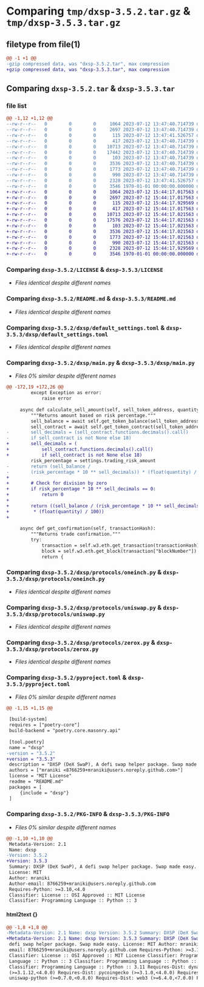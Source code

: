 # Comparing `tmp/dxsp-3.5.2.tar.gz` & `tmp/dxsp-3.5.3.tar.gz`

## filetype from file(1)

```diff
@@ -1 +1 @@
-gzip compressed data, was "dxsp-3.5.2.tar", max compression
+gzip compressed data, was "dxsp-3.5.3.tar", max compression
```

## Comparing `dxsp-3.5.2.tar` & `dxsp-3.5.3.tar`

### file list

```diff
@@ -1,12 +1,12 @@
--rw-r--r--   0        0        0     1064 2023-07-12 13:47:40.714739 dxsp-3.5.2/LICENSE
--rw-r--r--   0        0        0     2697 2023-07-12 13:47:40.714739 dxsp-3.5.2/README.md
--rw-r--r--   0        0        0      115 2023-07-12 13:47:41.526757 dxsp-3.5.2/dxsp/__init__.py
--rw-r--r--   0        0        0      417 2023-07-12 13:47:40.714739 dxsp-3.5.2/dxsp/config.py
--rw-r--r--   0        0        0    10713 2023-07-12 13:47:40.714739 dxsp-3.5.2/dxsp/default_settings.toml
--rw-r--r--   0        0        0    17442 2023-07-12 13:47:40.714739 dxsp-3.5.2/dxsp/main.py
--rw-r--r--   0        0        0      103 2023-07-12 13:47:40.714739 dxsp-3.5.2/dxsp/protocols/__init__.py
--rw-r--r--   0        0        0     3536 2023-07-12 13:47:40.714739 dxsp-3.5.2/dxsp/protocols/oneinch.py
--rw-r--r--   0        0        0     1773 2023-07-12 13:47:40.714739 dxsp-3.5.2/dxsp/protocols/uniswap.py
--rw-r--r--   0        0        0      990 2023-07-12 13:47:40.714739 dxsp-3.5.2/dxsp/protocols/zerox.py
--rw-r--r--   0        0        0     2328 2023-07-12 13:47:41.526757 dxsp-3.5.2/pyproject.toml
--rw-r--r--   0        0        0     3546 1970-01-01 00:00:00.000000 dxsp-3.5.2/PKG-INFO
+-rw-r--r--   0        0        0     1064 2023-07-12 15:44:17.017563 dxsp-3.5.3/LICENSE
+-rw-r--r--   0        0        0     2697 2023-07-12 15:44:17.017563 dxsp-3.5.3/README.md
+-rw-r--r--   0        0        0      115 2023-07-12 15:44:17.929569 dxsp-3.5.3/dxsp/__init__.py
+-rw-r--r--   0        0        0      417 2023-07-12 15:44:17.017563 dxsp-3.5.3/dxsp/config.py
+-rw-r--r--   0        0        0    10713 2023-07-12 15:44:17.021563 dxsp-3.5.3/dxsp/default_settings.toml
+-rw-r--r--   0        0        0    17576 2023-07-12 15:44:17.021563 dxsp-3.5.3/dxsp/main.py
+-rw-r--r--   0        0        0      103 2023-07-12 15:44:17.021563 dxsp-3.5.3/dxsp/protocols/__init__.py
+-rw-r--r--   0        0        0     3536 2023-07-12 15:44:17.021563 dxsp-3.5.3/dxsp/protocols/oneinch.py
+-rw-r--r--   0        0        0     1773 2023-07-12 15:44:17.021563 dxsp-3.5.3/dxsp/protocols/uniswap.py
+-rw-r--r--   0        0        0      990 2023-07-12 15:44:17.021563 dxsp-3.5.3/dxsp/protocols/zerox.py
+-rw-r--r--   0        0        0     2328 2023-07-12 15:44:17.929569 dxsp-3.5.3/pyproject.toml
+-rw-r--r--   0        0        0     3546 1970-01-01 00:00:00.000000 dxsp-3.5.3/PKG-INFO
```

### Comparing `dxsp-3.5.2/LICENSE` & `dxsp-3.5.3/LICENSE`

 * *Files identical despite different names*

### Comparing `dxsp-3.5.2/README.md` & `dxsp-3.5.3/README.md`

 * *Files identical despite different names*

### Comparing `dxsp-3.5.2/dxsp/default_settings.toml` & `dxsp-3.5.3/dxsp/default_settings.toml`

 * *Files identical despite different names*

### Comparing `dxsp-3.5.2/dxsp/main.py` & `dxsp-3.5.3/dxsp/main.py`

 * *Files 0% similar despite different names*

```diff
@@ -172,19 +172,26 @@
         except Exception as error:
             raise error
 
     async def calculate_sell_amount(self, sell_token_address, quantity):
         """Returns amount based on risk percentage."""
         sell_balance = await self.get_token_balance(sell_token_address)
         sell_contract = await self.get_token_contract(sell_token_address)
-        sell_decimals = (sell_contract.functions.decimals().call() 
-        if sell_contract is not None else 18)
+        sell_decimals = (
+            sell_contract.functions.decimals().call()
+            if sell_contract is not None else 18)
         risk_percentage = settings.trading_risk_amount
-        return (sell_balance / 
-        (risk_percentage * 10 ** sell_decimals)) * (float(quantity) / 100)
+
+        # Check for division by zero
+        if risk_percentage * 10 ** sell_decimals == 0:
+            return 0
+
+        return ((sell_balance / (risk_percentage * 10 ** sell_decimals))
+         * (float(quantity) / 100))
+
 
     async def get_confirmation(self, transactionHash):
         """Returns trade confirmation."""
         try:
             transaction = self.w3.eth.get_transaction(transactionHash)
             block = self.w3.eth.get_block(transaction["blockNumber"])
             return {
```

### Comparing `dxsp-3.5.2/dxsp/protocols/oneinch.py` & `dxsp-3.5.3/dxsp/protocols/oneinch.py`

 * *Files identical despite different names*

### Comparing `dxsp-3.5.2/dxsp/protocols/uniswap.py` & `dxsp-3.5.3/dxsp/protocols/uniswap.py`

 * *Files identical despite different names*

### Comparing `dxsp-3.5.2/dxsp/protocols/zerox.py` & `dxsp-3.5.3/dxsp/protocols/zerox.py`

 * *Files identical despite different names*

### Comparing `dxsp-3.5.2/pyproject.toml` & `dxsp-3.5.3/pyproject.toml`

 * *Files 0% similar despite different names*

```diff
@@ -1,15 +1,15 @@
 
 [build-system]
 requires = ["poetry-core"]
 build-backend = "poetry.core.masonry.api"
 
 [tool.poetry]
 name = "dxsp"
-version = "3.5.2"
+version = "3.5.3"
 description = "DXSP (DeX SwaP), A defi swap helper package. Swap made easy."
 authors = ["mraniki <8766259+mraniki@users.noreply.github.com>"]
 license = "MIT License"
 readme = "README.md"
 packages = [
     {include = "dxsp"}
 ]
```

### Comparing `dxsp-3.5.2/PKG-INFO` & `dxsp-3.5.3/PKG-INFO`

 * *Files 0% similar despite different names*

```diff
@@ -1,10 +1,10 @@
 Metadata-Version: 2.1
 Name: dxsp
-Version: 3.5.2
+Version: 3.5.3
 Summary: DXSP (DeX SwaP), A defi swap helper package. Swap made easy.
 License: MIT
 Author: mraniki
 Author-email: 8766259+mraniki@users.noreply.github.com
 Requires-Python: >=3.10,<4.0
 Classifier: License :: OSI Approved :: MIT License
 Classifier: Programming Language :: Python :: 3
```

#### html2text {}

```diff
@@ -1,8 +1,8 @@
-Metadata-Version: 2.1 Name: dxsp Version: 3.5.2 Summary: DXSP (DeX SwaP), A
+Metadata-Version: 2.1 Name: dxsp Version: 3.5.3 Summary: DXSP (DeX SwaP), A
 defi swap helper package. Swap made easy. License: MIT Author: mraniki Author-
 email: 8766259+mraniki@users.noreply.github.com Requires-Python: >=3.10,<4.0
 Classifier: License :: OSI Approved :: MIT License Classifier: Programming
 Language :: Python :: 3 Classifier: Programming Language :: Python :: 3.10
 Classifier: Programming Language :: Python :: 3.11 Requires-Dist: dynaconf
 (>=3.1.12,<4.0.0) Requires-Dist: pycoingecko (>=3.1.0,<4.0.0) Requires-Dist:
 uniswap-python (>=0.7.0,<0.8.0) Requires-Dist: web3 (>=6.4.0,<7.0.0) Project-
```

